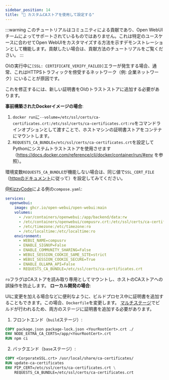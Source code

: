 ```yaml
---
sidebar_position: 14
title: "🛃 カスタムCAストアを使用して設定する"
---
```


:::warning
このチュートリアルはコミュニティによる貢献であり、Open WebUIチームによってサポートされているものではありません。これは特定のユースケースに合わせてOpen WebUIをカスタマイズする方法を示すデモンストレーションとして機能します。貢献したい場合は、貢献方法のチュートリアルをご覧ください。
:::

OIの実行中に`[SSL: CERTIFICATE_VERIFY_FAILED]`エラーが発生する場合、通常、これはHTTPSトラフィックを傍受するネットワーク（例: 企業ネットワーク）にいることが原因です。

これを修正するには、新しい証明書をOIのトラストストアに追加する必要があります。

**事前構築されたDockerイメージの場合**:

1. `docker run`に`--volume=/etc/ssl/certs/ca-certificates.crt:/etc/ssl/certs/ca-certificates.crt:ro`をコマンドラインオプションとして渡すことで、ホストマシンの証明書ストアをコンテナにマウントします。
2. `REQUESTS_CA_BUNDLE=/etc/ssl/certs/ca-certificates.crt`を設定してPythonにシステムトラストストアを使用させます（https://docs.docker.com/reference/cli/docker/container/run/#env を参照）。

環境変数`REQUESTS_CA_BUNDLE`が機能しない場合は、同じ値で`SSL_CERT_FILE`（[httpxのドキュメント](https://www.python-httpx.org/environment_variables/#ssl_cert_file)に従って）を設定してみてください。

[@KizzyCode](https://github.com/open-webui/open-webui/issues/1398#issuecomment-2258463210)による例の`compose.yaml`:

```yaml
services:
  openwebui:
    image: ghcr.io/open-webui/open-webui:main
    volumes:
      - /var/containers/openwebui:/app/backend/data:rw
      - /etc/containers/openwebui/compusrv.crt:/etc/ssl/certs/ca-certificates.crt:ro
      - /etc/timezone:/etc/timezone:ro
      - /etc/localtime:/etc/localtime:ro
    environment:
      - WEBUI_NAME=compusrv
      - ENABLE_SIGNUP=False
      - ENABLE_COMMUNITY_SHARING=False
      - WEBUI_SESSION_COOKIE_SAME_SITE=strict
      - WEBUI_SESSION_COOKIE_SECURE=True
      - ENABLE_OLLAMA_API=False
      - REQUESTS_CA_BUNDLE=/etc/ssl/certs/ca-certificates.crt
```

`ro`フラグはCAストアを読み取り専用としてマウントし、ホストのCAストアへの誤操作を防止します。
**ローカル開発の場合**:

UIに変更を加える場合などに便利なように、ビルドプロセス中に証明書を追加することもできます。この場合、`Dockerfile`を変更します。
[マルチステージ](https://docs.docker.com/build/building/multi-stage/)でビルドが行われるため、両方のステージに証明書を追加する必要があります。

1. フロントエンド（`build`ステージ）:

```dockerfile
COPY package.json package-lock.json <YourRootCert>.crt ./
ENV NODE_EXTRA_CA_CERTS=/app/<YourRootCert>.crt
RUN npm ci
```

2. バックエンド（`base`ステージ）:

```dockerfile
COPY <CorporateSSL.crt> /usr/local/share/ca-certificates/
RUN update-ca-certificates
ENV PIP_CERT=/etc/ssl/certs/ca-certificates.crt \
    REQUESTS_CA_BUNDLE=/etc/ssl/certs/ca-certificates.crt
```
